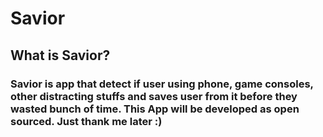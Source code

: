 # Savior


## What is Savior?
### Savior is app that detect if user using phone, game consoles, other distracting stuffs and saves user from it before they wasted bunch of time. This App will be developed as open sourced. Just thank me later :)
